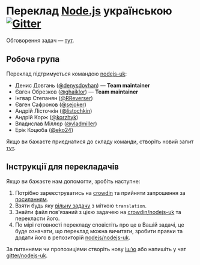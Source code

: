 # Переклад [Node.js](https://nodejs.org/uk/) українською [![Gitter](https://badges.gitter.im/Join_Chat.svg)](https://gitter.im/nodejs/nodejs-uk?utm_source=badge&utm_medium=badge&utm_campaign=pr-badge&utm_content=badge)

Обговорення задач — [тут](https://github.com/nodejs/nodejs-uk/issues).

## Робоча група

Переклад підтримується командою [nodejs-uk](https://github.com/orgs/nodejs/teams/nodejs-uk):

- Денис Довгань ([@denysdovhan](https://github.com/denysdovhan)) — **Team maintainer**
- Євген Обрезков ([@ghaiklor](https://github.com/ghaiklor)) — **Team maintainer**
- Інгвар Степанян ([@RReverser](https://github.com/RReverser))
- Євген Сафронов ([@sejoker](https://github.com/sejoker))
- Андрій Лісточкін ([@listochkin](https://github.com/listochkin))
- Андрій Корж ([@korzhyk](https://github.com/korzhyk))
- Владислав Міллєр ([@vladmiller](https://github.com/vladmiller))
- Ерік Коцюба ([@eko24](https://github.com/eko24))

Якщо ви бажаєте приєднатися до складу команди, створіть новий запит [тут](https://github.com/nodejs/nodejs-uk/issues).

## Інструкції для перекладачів

Якщо ви бажаєте нам допомогти, зробіть наступне:

1. Потрібно зареєструватись на [crowdin](https://crowdin.com/) та прийняти запрошення за [посиланням](https://crowdin.com/project/iojs-uk/invite).
2. Взяти будь яку [вільну задачу](https://github.com/iojs/iojs-uk/labels/translation) з міткою `translation`.
3. Знайти файл пов'язаний з цією задачею на [crowdin/nodejs-uk](https://crowdin.com/project/iojs-uk/uk) та перекласти його.
4. По мірі готовності перекладу сповістіть про це в Вашій задачі, це буде означати, що переклад можна вичитати, зробити правки та додати його в репозиторій [nodejs/nodejs-uk](https://github.com/nodejs/nodejs-uk).

За питаннями чи пропозиціями створіть нову [іш’ю](https://github.com/nodejs/nodejs-uk/issues/new) або напишіть у чат [gitter/nodejs-uk](https://gitter.im/nodejs/nodejs-uk).
